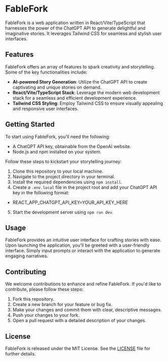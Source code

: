 # FableFork

FableFork is a web application written in React/Vite/TypeScript that harnesses the power of the ChatGPT API to generate delightful and imaginative stories. It leverages Tailwind CSS for seamless and stylish user interfaces.

## Features

FableFork offers an array of features to spark creativity and storytelling. Some of the key functionalities include:

- **AI-powered Story Generation**: Utilize the ChatGPT API to create captivating and unique stories on demand.
- **React/Vite/TypeScript Stack**: Leverage the modern web development stack for a seamless and efficient development experience.
- **Tailwind CSS Styling**: Employ Tailwind CSS to ensure visually appealing and responsive user interfaces.

## Getting Started

To start using FableFork, you'll need the following:

- A ChatGPT API key, obtainable from the OpenAI website.
- Node.js and npm installed on your system.

Follow these steps to kickstart your storytelling journey:

1. Clone this repository to your local machine.
2. Navigate to the project directory in your terminal.
3. Install the required dependencies using `npm install`.
4. Create a `.env.local` file in the project root and add your ChatGPT API key in the following format:

- REACT_APP_CHATGPT_API_KEY=YOUR_API_KEY_HERE

5. Start the development server using `npm run dev`.

## Usage

FableFork provides an intuitive user interface for crafting stories with ease. Upon launching the application, you'll be greeted with a user-friendly interface. Simply input prompts or interact with the application to generate engaging narratives.

## Contributing

We welcome contributions to enhance and refine FableFork. If you'd like to contribute, please follow these steps:

1. Fork this repository.
2. Create a new branch for your feature or bug fix.
3. Make your changes and commit them with clear, descriptive messages.
4. Push your changes to your fork.
5. Open a pull request with a detailed description of your changes.

## License

FableFork is released under the MIT License. See the [LICENSE](LICENSE) file for further details.
